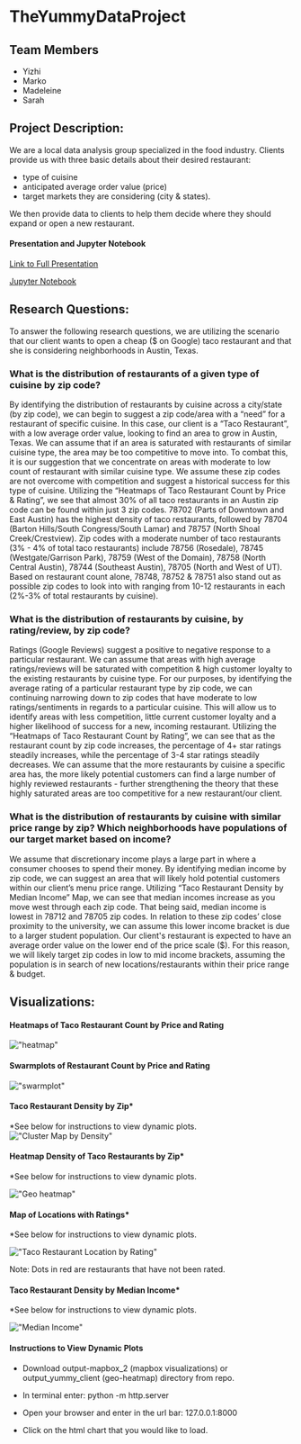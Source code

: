 # TheYummyDataProject


<h2>Team Members</h2> 

- Yizhi
- Marko
- Madeleine
- Sarah

<h2>Project Description:</h2> 
We are a local data analysis group specialized in the food industry.
Clients provide us with three basic details about their desired restaurant:

- type of cuisine
- anticipated average order value (price)
- target markets they are considering (city & states).

We then provide data to clients to help them decide where they should expand or open a new restaurant.

<h4>Presentation and Jupyter Notebook</h4>

[Link to Full Presentation](https://docs.google.com/presentation/d/1QLDXyW-qr9dcxX0ToU_s7tcpmEPBAlRHW_dnaCM8Bas/edit#slide=id.p)

[Jupyter Notebook](https://github.com/MadeleineC/TheYummyDataProject/blob/master/YummyProject.ipynb)

<h2>Research Questions:</h2>

To answer the following research questions, we are utilizing the scenario that our client wants to open a cheap ($ on Google) taco restaurant and that she is considering neighborhoods in Austin, Texas.


<h3>What is the distribution of restaurants of a given type of cuisine by zip code? </h3>
By identifying the distribution of restaurants by cuisine across a city/state (by zip code), we can begin to suggest a zip code/area with a “need” for a restaurant of specific cuisine. In this case, our client is a “Taco Restaurant”, with a low average order value, looking to find an area to grow in Austin, Texas. We can assume that if an area is saturated with restaurants of similar cuisine type, the area may be too competitive to move into. To combat this, it is our suggestion that we concentrate on areas with moderate to low count of restaurant with similar cuisine type. We assume these zip codes are not overcome with competition and suggest a historical success for this type of cuisine.
Utilizing the “Heatmaps of Taco Restaurant Count by Price & Rating”, we see that almost 30% of all taco restaurants in an Austin zip code can be found within just 3 zip codes. 78702 (Parts of Downtown and East Austin) has the highest density of taco restaurants, followed by 78704 (Barton Hills/South Congress/South Lamar) and 78757 (North Shoal Creek/Crestview). 
Zip codes with a moderate number of taco restaurants (3% - 4% of total taco restaurants) include 78756 (Rosedale), 78745 (Westgate/Garrison Park), 78759 (West of the Domain), 78758 (North Central Austin), 78744 (Southeast Austin), 78705 (North and West of UT). Based on restaurant count alone,  78748, 78752 & 78751 also stand out as possible zip codes to look into with ranging from 10-12 restaurants in each  (2%-3% of total restaurants by cuisine). 


<h3>What is the distribution of restaurants by cuisine, by rating/review, by zip code?  </h3>
Ratings (Google Reviews) suggest a positive to negative response to a particular restaurant. We can assume that areas with high average ratings/reviews will be saturated with competition & high customer loyalty to the existing restaurants by cuisine type. For our purposes, by identifying the average rating of a particular restaurant type by zip code, we can continuing narrowing down to zip codes that have moderate to low ratings/sentiments in regards to a particular cuisine. This will allow us to identify areas with less competition, little current customer loyalty and a higher likelihood of success for a new, incoming restaurant. 
Utilizing the “Heatmaps of Taco Restaurant Count by Rating”, we can see that as the restaurant count by zip code increases, the percentage of 4+ star ratings steadily increases, while the percentage of 3-4 star ratings steadily decreases. We can assume that the more restaurants by cuisine a specific area has, the more likely potential customers can find a large number of highly reviewed restaurants - further strengthening the theory that these highly saturated areas are too competitive for a new restaurant/our client. 



<h3>What is the distribution of restaurants by cuisine with similar price range by zip? Which neighborhoods have populations of our target market based on income?</h3>
We assume that discretionary income plays a large part in where a consumer chooses to spend their money. By identifying median income by zip code, we can suggest an area that will likely hold potential customers within our client’s menu price range. 
Utilizing “Taco Restaurant Density by Median Income” Map, we can see that median incomes increase as you move west through each zip code. That being said, median income is lowest in 78712 and 78705 zip codes. In relation to these zip codes’ close proximity to the university, we can assume this lower income bracket is due to a larger student population. Our client's restaurant is expected to have an average order value on the lower end of the price scale ($). For this reason, we will likely target zip codes in low to mid income brackets, assuming the population is in search of new locations/restaurants within their price range & budget. 

<h2>Visualizations:</h2> 

<h4>Heatmaps of Taco Restaurant Count by Price and Rating</h4>

!["heatmap"](https://raw.githubusercontent.com/MadeleineC/TheYummyDataProject/master/output_yummy_client/Heatmap%20of%20taco%20restaurants%20by%20zipcode%20in%20Austin%2C%20TX.png)

<h4>Swarmplots of Restaurant Count by Price and Rating</h4>


!["swarmplot"](https://raw.githubusercontent.com/MadeleineC/TheYummyDataProject/master/output_yummy_client/Swarmplot%20of%20taco%20restaurants%20by%20zipcode%20in%20Austin%2C%20TX.png)

<h4>Taco Restaurant Density by Zip*</h4>

*See below for instructions to view dynamic plots.
!["Cluster Map by Density"](https://raw.githubusercontent.com/MadeleineC/TheYummyDataProject/master/Screen%20Shot%202018-03-14%20at%2011.12.22%20AM.png)

<h4>Heatmap Density of Taco Restaurants by Zip*</h4>

*See below for instructions to view dynamic plots.

!["Geo heatmap"](https://raw.githubusercontent.com/MadeleineC/TheYummyDataProject/master/Screen%20Shot%202018-03-14%20at%2011.38.44%20AM.png)

<h4>Map of Locations with Ratings*</h4>

*See below for instructions to view dynamic plots.

!["Taco Restaurant Location by Rating"](https://raw.githubusercontent.com/MadeleineC/TheYummyDataProject/master/Screen%20Shot%202018-03-14%20at%2011.09.00%20AM.png)

Note: Dots in red are restaurants that have not been rated.


<h4>Taco Restaurant Density by Median Income*</h4>

*See below for instructions to view dynamic plots.

!["Median Income"](https://raw.githubusercontent.com/MadeleineC/TheYummyDataProject/master/Screen%20Shot%202018-03-14%20at%2011.07.41%20AM.png)



<h4> Instructions to View Dynamic Plots </h4>

- Download output-mapbox_2 (mapbox visualizations) or output_yummy_client (geo-heatmap) directory from repo.

- In terminal enter: python -m http.server

- Open your browser and enter in the url bar: 127.0.0.1:8000

- Click on the html chart that you would like to load.
